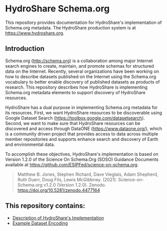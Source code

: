 # HydroShare Schema.org

This repository provides documentation for HydroShare's implementation of Schema.org metadata. The HydroShare production system is at https://www.hydroshare.org.

## Introduction

Schema.org (http://schema.org) is a collaboration among major Internet search engines to create, maintain, and promote schemas for structured data on the Internet. Recently, several organizations have been working on how to describe datasets published on the Internet using the Schema.org vocabulary to better enable discovery of published datasets as products of research. This repository describes how HydroShare is implementing Schema.org metadata elements to support discovery of HydroShare resources.

HydroShare has a dual purpose in implementing Schema.org metadata for its resources. First, we want HydroShare resources to be discoverable using Google Dataset Search (https://toolbox.google.com/datasetsearch). Second, we want to make sure that HydroShare resources can be discovered and access through DataONE (https://www.dataone.org/), which is a community driven project that provides access to data across multiple member repositories and supports enhance search and discovery of Earth and environmental data.

To accomplish these objectives, HydroShare's implementation is based on Version 1.2.0 of the Science On Schema.Org (SOSO) Guidance Documents available at https://github.com/ESIPFed/science-on-schema.org.

>Matthew B. Jones, Stephen Richard, Dave Vieglais, Adam Shepherd, Ruth Duerr, Doug Fils, Lewis McGibbney. (2021). Science-on-Schema.org v1.2.0 (Version 1.2.0). Zenodo. https://doi.org/10.5281/zenodo.4477164

## This repository contains:

* [Description of HydroShare's Implementation](https://github.com/horsburgh/hs_schema.org/blob/master/guides/HydroShare_Technical_Implementation.md)
* [Example Dataset Encoding](https://github.com/horsburgh/hs_schema.org/blob/master/examples/Example1_HydroShare_Encoding.json)